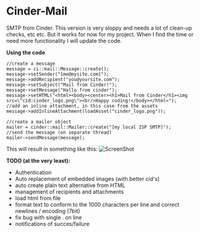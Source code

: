 Cinder-Mail
===========

SMTP from Cinder. This version is very sloppy and needs a lot of clean-up checks, etc etc. But it works for now for my project. When I find the time or need more functionality I will update the code.

**Using the code**

	//create a message
	message = ci::mail::Message::create();
    message->setSender("[me@mysite.com]");
    message->addRecipient("you@yoursite.com");
    message->setSubject("Mail from Cinder!");
    message->setMessage("Hallo from cinder");
    message->setHTML("<html><body><center><h1>Mail from Cinder</h1><img src=\"cid:cinder_logo.png\"><br/>Happy coding!</body></html>");
    //add an inline attachment, in this case from the assets
    message->addInlineAttachment(loadAsset("cinder_logo.png"));
	
	//create a mailer object
    mailer = cinder::mail::Mailer::create("[my local ISP SMTP]");
    //send the message (on separate thread)
    mailer->sendMessage(message);

This will result in something like this:
![ScreenShot](https://raw.github.com/sy1vain/Cinder-Mail/master/screenshots/email.png)

**TODO (at the very least):**

* Authentication
* Auto replacement of embedded images (with better cid's)
* auto create plain text alternative from HTML
* management of recipients and attachments
* load html from file
* format text to conform to the 1000 characters per line and correct newlines / encoding (7bit)
* fix bug with single . on line
* notifications of succes/failure
